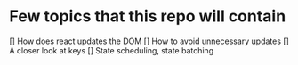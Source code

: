 # Few topics that this repo will contain

[] How does react updates the DOM
[] How to avoid unnecessary updates
[] A closer look at keys
[] State scheduling, state batching
